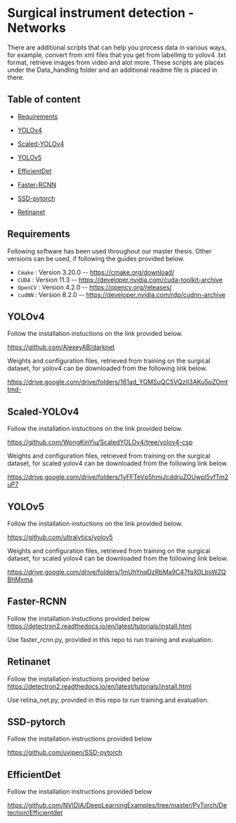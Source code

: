 
# Surgical instrument detection -Networks
There are additional scripts that can help you process data in various ways, for example, convert from xml files that you get from labelImg to yolov4 .txt format, retrieve images from video and alot more. These scripts are places under the Data_handling folder and an additional readme file is placed in there.

## Table of content
- [Requirements](#Requirements)


- [YOLOv4](#yolov4)



- [Scaled-YOLOv4](#Scaled-YOLOv4)

- [YOLOv5](#YOLOv5)

- [EfficientDet](#EfficientDet)

- [Faster-RCNN](#Faster-RCNN)

- [SSD-pytorch](#SSD-pytorch)

- [Retinanet](#Retinanet)



## Requirements
Following software has been used throughout our master thesis. Other versions can be used, if following the guides provided below.

*  `Cmake` : Version 3.20.0 -- https://cmake.org/download/
*  `CUDA` : Version 11.3 --  https://developer.nvidia.com/cuda-toolkit-archive
*  `OpenCV` : Version 4.2.0 -- https://opencv.org/releases/
*  `cudNN` : Version 8.2.0 -- https://developer.nvidia.com/rdp/cudnn-archive
## YOLOv4

Follow the installation instuctions on the link provided below.

https://github.com/AlexeyAB/darknet

Weights and configuration files, retrieved from training on the surgical dataset, for yolov4 can be downloaded from the following link below.

https://drive.google.com/drive/folders/161ad_YGMSuQC5VQzII3AKu5pZOmttmd-

## Scaled-YOLOv4
Follow the installation instuctions on the link provided below.

https://github.com/WongKinYiu/ScaledYOLOv4/tree/yolov4-csp

Weights and configuration files, retrieved from training on the surgical dataset, for scaled yolov4 can be downloaded from the following link below.

https://drive.google.com/drive/folders/1yFFTeVp5hmiJcddruZOUwpl5vfTm2uP7

## YOLOv5
Follow the installation instuctions on the link provided below.

https://github.com/ultralytics/yolov5

Weights and configuration files, retrieved from training on the surgical dataset, for scaled yolov4 can be downloaded from the following link below.

https://drive.google.com/drive/folders/1mUhYnqDzRbMa9C47fqX0LbsWZQBhMxma

## Faster-RCNN
Follow the installation instuctions provided below
https://detectron2.readthedocs.io/en/latest/tutorials/install.html

Use faster_rcnn.py, provided in this repo to run training and evaluation.
## Retinanet
Follow the installation instuctions provided below
https://detectron2.readthedocs.io/en/latest/tutorials/install.html

Use retina_net.py, provided in this repo to run training and evaluation.
## SSD-pytorch

Follow the installation instructions provided below

https://github.com/uvipen/SSD-pytorch

## EfficientDet

Follow the installation instructions provided below

https://github.com/NVIDIA/DeepLearningExamples/tree/master/PyTorch/Detection/Efficientdet



